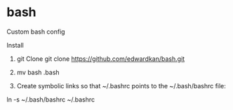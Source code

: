 # bash
Custom bash config

Install

1) git Clone git clone https://github.com/edwardkan/bash.git

2) mv bash .bash

3) Create symbolic links so that ~/.bashrc points to the ~/.bash/bashrc file:

ln -s ~/.bash/bashrc ~/.bashrc
